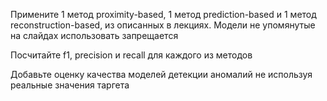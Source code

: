 Примените 1 метод proximity-based, 1 метод prediction-based и 1 метод reconstruction-based, из описанных в лекциях. Модели не упомянутые на слайдах использовать запрещается

Посчитайте f1, precision и recall для каждого из методов

Добавьте оценку качества моделей детекции аномалий не используя реальные значения таргета
